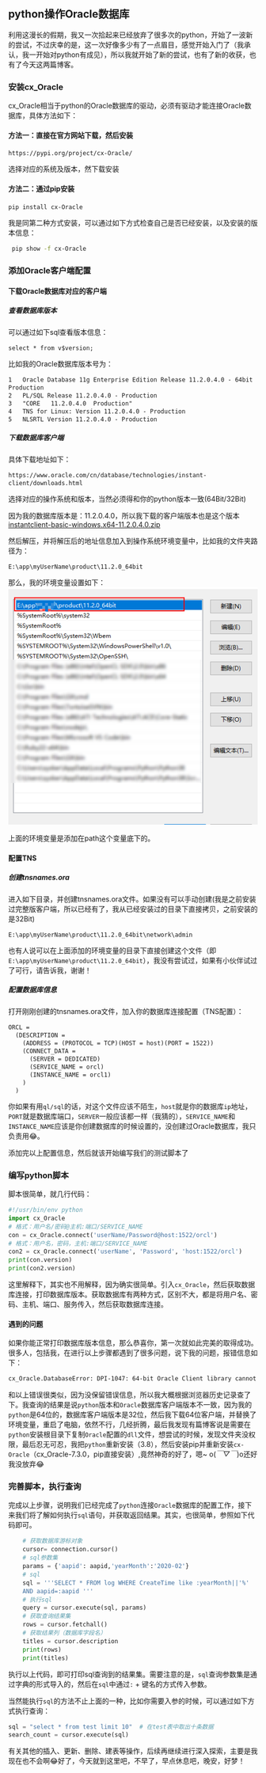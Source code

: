 ## python操作Oracle数据库



利用这漫长的假期，我又一次拾起来已经放弃了很多次的python，开始了一波新的尝试，不过庆幸的是，这一次好像多少有了一点眉目，感觉开始入门了（我承认，我一开始对python有成见），所以我就开始了新的尝试，也有了新的收获，也有了今天这两篇博客。

### 安装cx_Oracle

cx_Oracle相当于python的Oracle数据库的驱动，必须有驱动才能连接Oracle数据库，具体方法如下：

#### 方法一：直接在官方网站下载，然后安装

```url
https://pypi.org/project/cx-Oracle/
```

选择对应的系统及版本，然下载安装

#### 方法二：通过pip安装

```sh
pip install cx-Oracle
```

我是同第二种方式安装，可以通过如下方式检查自己是否已经安装，以及安装的版本信息：

```sh
 pip show -f cx-Oracle
```

### 添加Oracle客户端配置

#### 下载Oracle数据库对应的客户端

##### 查看数据库版本

可以通过如下sql查看版本信息：

```mssql
select * from v$version;
```

比如我的Oracle数据库版本号为：

```
1	Oracle Database 11g Enterprise Edition Release 11.2.0.4.0 - 64bit Production
2	PL/SQL Release 11.2.0.4.0 - Production
3	"CORE	11.2.0.4.0	Production"
4	TNS for Linux: Version 11.2.0.4.0 - Production
5	NLSRTL Version 11.2.0.4.0 - Production
```

##### 下载数据库客户端

具体下载地址如下：

```
https://www.oracle.com/cn/database/technologies/instant-client/downloads.html
```

选择对应的操作系统和版本，当然必须得和你的python版本一致(64Bit/32Bit)

因为我的数据库版本是：11.2.0.4.0，所以我下载的客户端版本也是这个版本[instantclient-basic-windows.x64-11.2.0.4.0.zip](https://download.oracle.com/otn/nt/instantclient/11204/instantclient-basic-windows.x64-11.2.0.4.0.zip?AuthParam=1582884626_f7d9b0483b20967531cbe6f5f0bd24da)

然后解压，并将解压后的地址信息加入到操作系统环境变量中，比如我的文件夹路径为：

```
E:\app\myUserName\product\11.2.0_64bit
```

那么，我的环境变量设置如下：
![image-20200229214457622](../images/image-20200229214457622.png)

上面的环境变量是添加在path这个变量底下的。

#### 配置TNS

##### 创建tnsnames.ora

进入如下目录，并创建tnsnames.ora文件。如果没有可以手动创建(我是之前安装过完整版客户端，所以已经有了，我从已经安装过的目录下直接拷贝，之前安装的是32Bit)

```
E:\app\myUserName\product\11.2.0_64bit\network\admin
```

也有人说可以在上面添加的环境变量的目录下直接创建这个文件（即`E:\app\myUserName\product\11.2.0_64bit`），我没有尝试过，如果有小伙伴试过了可行，请告诉我，谢谢！

##### 配置数据库信息

打开刚刚创建的tnsnames.ora文件，加入你的数据库连接配置（TNS配置）：

```
ORCL =
  (DESCRIPTION =
    (ADDRESS = (PROTOCOL = TCP)(HOST = host)(PORT = 1522))
    (CONNECT_DATA =
      (SERVER = DEDICATED)
      (SERVICE_NAME = orcl)
      (INSTANCE_NAME = orcl1)      
    )
  )
```

你如果有用`ql/sql`的话，对这个文件应该不陌生，`host`就是你的数据库`ip`地址，`PORT`就是数据库端口，`SERVER`一般应该都一样（我猜的），`SERVICE_NAME`和`INSTANCE_NAME`应该是你创建数据库的时候设置的，没创建过Oracle数据库，我只负责用😂。

添加完以上配置信息，然后就该开始编写我们的测试脚本了

### 编写python脚本

脚本很简单，就几行代码：

```python
#!/usr/bin/env python
import cx_Oracle
# 格式：用户名/密码@主机:端口/SERVICE_NAME
con = cx_Oracle.connect('userName/Password@host:1522/orcl') 
# 格式：用户名，密码，主机:端口/SERVICE_NAME
con2 = cx_Oracle.connect('userName', 'Password', 'host:1522/orcl') 
print(con.version)
print(con2.version)
```

这里解释下，其实也不用解释，因为确实很简单。引入`cx_Oracle`，然后获取数据库连接，打印数据库版本。获取数据库有两种方式，区别不大，都是将用户名、密码、主机、端口、服务传入，然后获取数据库连接。

#### 遇到的问题

如果你能正常打印数据库版本信息，那么恭喜你，第一次就如此完美的取得成功。很多人，包括我，在进行以上步骤都遇到了很多问题，说下我的问题，报错信息如下：

```sh
cx_Oracle.DatabaseError: DPI-1047: 64-bit Oracle Client library cannot be loaded:  "libclntsh.so: cannot open shared object file: No such file or directory". See https://oracle.github.io/odpi/doc/installation.html#linux for help
```

和以上错误很类似，因为没保留错误信息，所以我大概根据浏览器历史记录查了下。我查询的结果是说`python`版本和`Oracle`数据库客户端版本不一致，因为我的`python`是64位的，数据库客户端版本是32位，然后我下载64位客户端，并替换了环境变量，重启了电脑，依然不行，几经折腾，最后我发现有篇博客说是需要在`python`安装根目录下复制`Oracle`配置的`dll`文件，想尝试的时候，发现文件夹没权限，最后忍无可忍，我把`python`重新安装（3.8），然后安装pip并重新安装`cx-Oracle`（cx_Oracle-7.3.0，pip直接安装）,竟然神奇的好了，嗯~ o(*￣▽￣*)o还好我没放弃😂

### 完善脚本，执行查询

完成以上步骤，说明我们已经完成了`python`连接`Oracle`数据库的配置工作，接下来我们将了解如何执行`sql`语句，并获取返回结果。其实，也很简单，参照如下代码即可。

```python
	# 获取数据库游标对象
    cursor= connection.cursor()
    # sql参数集
    params = {'aapid': aapid,'yearMonth':'2020-02'}
    # sql
    sql = '''SELECT * FROM log WHERE CreateTime like :yearMonth||'%'
    AND aapid=:aapid '''
    # 执行sql
    query = cursor.execute(sql, params)
	# 获取查询结果集
    rows = cursor.fetchall()  
	# 获取结果列（数据库字段名）
    titles = cursor.description 
    print(rows)
    print(titles)
```

执行以上代码，即可打印sql查询到的结果集。需要注意的是，`sql`查询参数集是通过字典的形式导入的，然后在`sql`中通过`:` + 键名的方式传入参数。

当然能执行`sql`的方法不止上面的一种，比如你需要入参的时候，可以通过如下方式执行查询：

```python
sql = "select * from test limit 10"  # 在test表中取出十条数据
search_count = cursor.execute(sql)
```

有关其他的插入、更新、删除、建表等操作，后续再继续进行深入探索，主要是我现在也不会啊😂好了，今天就到这里吧，不早了，早点休息吧，晚安，好梦！

